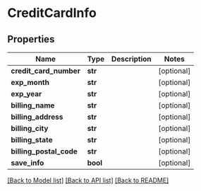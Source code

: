 # CreditCardInfo

## Properties
Name | Type | Description | Notes
------------ | ------------- | ------------- | -------------
**credit_card_number** | **str** |  | [optional] 
**exp_month** | **str** |  | [optional] 
**exp_year** | **str** |  | [optional] 
**billing_name** | **str** |  | [optional] 
**billing_address** | **str** |  | [optional] 
**billing_city** | **str** |  | [optional] 
**billing_state** | **str** |  | [optional] 
**billing_postal_code** | **str** |  | [optional] 
**save_info** | **bool** |  | [optional] 

[[Back to Model list]](../README.md#documentation-for-models) [[Back to API list]](../README.md#documentation-for-api-endpoints) [[Back to README]](../README.md)


